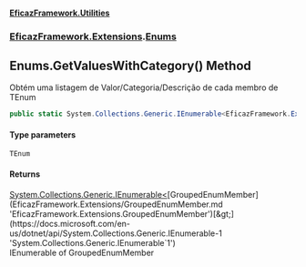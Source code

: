 #### [EficazFramework.Utilities](EficazFrameworkUtilities.md 'EficazFramework Utilities')
### [EficazFramework.Extensions](EficazFrameworkUtilities.md#EficazFramework.Extensions 'EficazFramework.Extensions').[Enums](EficazFramework.Extensions/Enums.md 'EficazFramework.Extensions.Enums')

## Enums.GetValuesWithCategory<TEnum>() Method

Obtém uma listagem de Valor/Categoria/Descrição de cada membro de TEnum

```csharp
public static System.Collections.Generic.IEnumerable<EficazFramework.Extensions.GroupedEnumMember> GetValuesWithCategory<TEnum>();
```
#### Type parameters

<a name='EficazFramework.Extensions.Enums.GetValuesWithCategory_TEnum_().TEnum'></a>

`TEnum`

#### Returns
[System.Collections.Generic.IEnumerable&lt;](https://docs.microsoft.com/en-us/dotnet/api/System.Collections.Generic.IEnumerable-1 'System.Collections.Generic.IEnumerable`1')[GroupedEnumMember](EficazFramework.Extensions/GroupedEnumMember.md 'EficazFramework.Extensions.GroupedEnumMember')[&gt;](https://docs.microsoft.com/en-us/dotnet/api/System.Collections.Generic.IEnumerable-1 'System.Collections.Generic.IEnumerable`1')  
IEnumerable of GroupedEnumMember